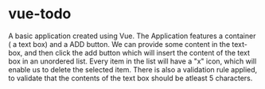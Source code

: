 # vue-todo
A basic application created using Vue. The Application features a container ( a text box) and a ADD button. We can provide some content in the text-box, and then click the add button which will insert the content of the text box in an unordered list. Every item in the list will have a "x" icon, which will enable us to delete the selected item. There is also a validation rule applied, to validate that the contents of the text box should be atleast 5 characters.
